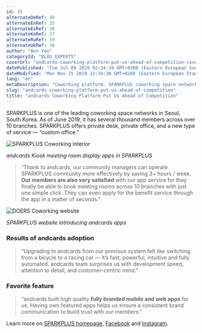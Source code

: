 ```yaml
---
id: 35
alternateDeRef: 46
alternateEnRef: 35
alternateEsRef: 36
alternateKoRef: 37
alternateRuRef: 39
alternateUkRef: 38
author: "Ann Yoo"
categoryId: "BLOG_EXPERTS"
coverUrl: "andcards-coworking-platform-put-us-ahead-of-competition-cover.png"
datePublished: "Tue Jul 09 2019 02:34:39 GMT+0300 (Eastern European Summer Time)"
dateModified: "Mon Nov 25 2019 12:34:30 GMT+0200 (Eastern European Standard Time)"
lang: "en"
metaDescription: "Coworking platform. SPARKPLUS coworking space network in Seoul shares the story of how andcards coworking platform put them ahead of the competition.  "
slug: "andcards-coworking-platform-put-us-ahead-of-competition"
title: "andcards Coworking Platform Put Us Ahead of Competition"
---
```


SPARKPLUS is one of the leading coworking space networks in Seoul, South Korea. As of June 2019, it has several thousand members across over 10 branches. SPARKPLUS offers private desk, private office, and a new type of service — “custom office.”

![SPARKPLUS Coworking interior](https://s3.ap-northeast-2.amazonaws.com/blogs.andcards.com/andcards-coworking-platform-put-us-ahead-of-competition-1.png|height=1080,width=1920)

_andcards Kiosk meeting room display apps in SPARKPLUS_



> “Thank to andcards, our community managers can operate SPARKPLUS community more effectively by saving 3+ hours / week. **Our members are also very satisfied** with our app service for they finally be able to book meeting rooms across 10 branches with just one simple click. They can even apply for the benefit service through the app in a matter of seconds.”

![DOERS Coworking website](https://s3.ap-northeast-2.amazonaws.com/blogs.andcards.com/andcards-coworking-platform-put-us-ahead-of-competition-2.png|height=1080,width=1920)

_SPARKPLUS website introducing andcards apps_



### Results of andcards adoption

> "Upgrading to andcards from our previous system felt like switching from a bicycle to a racing car — it’s fast, powerful, intuitive and fully automated. andcards team surprises us with development speed, attention to detail, and customer-centric mind."

### Favorite feature

> “andcards built high quality **fully branded mobile and web apps** for us. Having own featured apps helps us ensure a consistent brand communication to build trust with our members."

Learn more on [SPARKPLUS homepage](https://sparkplus.co), [Facebook](https://www.facebook.com/sparkplusoffice) and [Instagram](https://www.instagram.com/sparkplus_official/).

